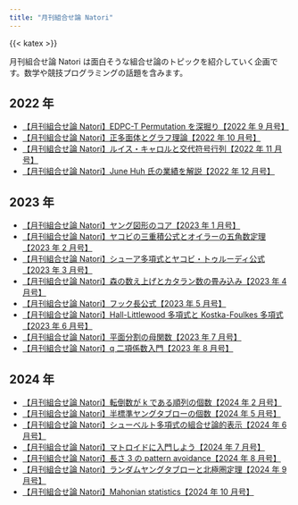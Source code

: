 ```yaml
---
title: "月刊組合せ論 Natori"
---
```


{{< katex >}}

月刊組合せ論 Natori は面白そうな組合せ論のトピックを紹介していく企画です。数学や競技プログラミングの話題を含みます。

## 2022 年

- [【月刊組合せ論 Natori】EDPC-T Permutation を深掘り【2022 年 9 月号】](./202209/)
- [【月刊組合せ論 Natori】正多面体とグラフ理論【2022 年 10 月号】](./202210/)
- [【月刊組合せ論 Natori】ルイス・キャロルと交代符号行列【2022 年 11 月号】](./202211/)
- [【月刊組合せ論 Natori】June Huh 氏の業績を解説【2022 年 12 月号】](./202212/)

## 2023 年

- [【月刊組合せ論 Natori】ヤング図形のコア【2023 年 1 月号】](./202301/)
- [【月刊組合せ論 Natori】ヤコビの三重積公式とオイラーの五角数定理【2023 年 2 月号】](./202302/)
- [【月刊組合せ論 Natori】シューア多項式とヤコビ・トゥルーディ公式【2023 年 3 月号】](./202303/)
- [【月刊組合せ論 Natori】森の数え上げとカタラン数の畳み込み【2023 年 4 月号】](./202304/)
- [【月刊組合せ論 Natori】フック長公式【2023 年 5 月号】](./202305/)
- [【月刊組合せ論 Natori】Hall-Littlewood 多項式と Kostka-Foulkes 多項式【2023 年 6 月号】](./202306/)
- [【月刊組合せ論 Natori】平面分割の母関数【2023 年 7 月号】](./202307/)
- [【月刊組合せ論 Natori】q 二項係数入門【2023 年 8 月号】](./202308/)

## 2024 年

- [【月刊組合せ論 Natori】転倒数が k である順列の個数【2024 年 2 月号】](./202402/)
- [【月刊組合せ論 Natori】半標準ヤングタブローの個数【2024 年 5 月号】](./202405/)
- [【月刊組合せ論 Natori】シューベルト多項式の組合せ論的表示【2024 年 6 月号】](./202406/)
- [【月刊組合せ論 Natori】マトロイドに入門しよう【2024 年 7 月号】](./202407/)
- [【月刊組合せ論 Natori】長さ 3 の pattern avoidance【2024 年 8 月号】](./202408/)
- [【月刊組合せ論 Natori】ランダムヤングタブローと北極圏定理【2024 年 9 月号】](./202409/)
- [【月刊組合せ論 Natori】Mahonian statistics【2024 年 10 月号】](./202410/)
